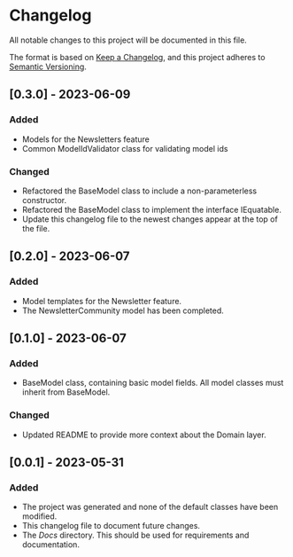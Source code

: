 ﻿# Changelog

All notable changes to this project will be documented in this file.

The format is based on [Keep a Changelog](https://keepachangelog.com/en/1.0.0/),
and this project adheres to [Semantic Versioning](https://semver.org/spec/v2.0.0.html).

## [0.3.0] - 2023-06-09
### Added
- Models for the Newsletters feature
- Common ModelIdValidator class for validating model ids

### Changed
- Refactored the BaseModel class to include a non-parameterless constructor.
- Refactored the BaseModel class to implement the interface IEquatable.
- Update this changelog file to the newest changes appear at the top of the file.

## [0.2.0] - 2023-06-07
### Added
- Model templates for the Newsletter feature.
- The NewsletterCommunity model has been completed.

## [0.1.0] - 2023-06-07
### Added
- BaseModel class, containing basic model fields. All model classes must inherit
  from BaseModel.

### Changed
- Updated README to provide more context about the Domain layer.

## [0.0.1] - 2023-05-31
### Added
- The project was generated and none of the default classes have been modified.
- This changelog file to document future changes.
- The _Docs_ directory. This should be used for requirements and documentation.
